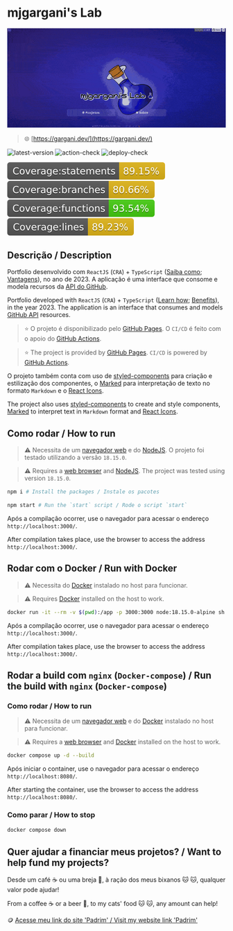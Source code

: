 # mjgargani's Lab

![thumbnail](./thumbnail.gif)

> 🌐 [https://gargani.dev/](https://gargani.dev/)

![latest-version](https://img.shields.io/github/package-json/v/mjgargani/mjgargani) ![action-check](https://github.com/mjgargani/mjgargani/actions/workflows/node-ci.yml/badge.svg) ![deploy-check](https://github.com/mjgargani/mjgargani/actions/workflows/static.yml/badge.svg)

![coverage-statements](badges/badge-statements.svg) ![coverage-branches](badges/badge-branches.svg) ![coverage-functions](badges/badge-functions.svg) ![coverage-lines](badges/badge-lines.svg)
## Descrição / Description

Portfolio desenvolvido com `ReactJS` (`CRA`) + `TypeScript` ([Saiba como](https://create--react--app-dev.translate.goog/docs/adding-typescript/?_x_tr_sl=en&_x_tr_tl=pt&_x_tr_hl=pt-BR&_x_tr_pto=wapp); [Vantagens](https://www-emizentech-com.translate.goog/blog/react-with-typescript-or-javascript.html?_x_tr_sl=en&_x_tr_tl=pt&_x_tr_hl=pt-BR&_x_tr_pto=wapp)), no ano de 2023. A aplicação é uma interface que consome e modela recursos da [API do GitHub](https://docs.github.com/pt/rest/guides/getting-started-with-the-rest-api?apiVersion=2022-11-28). 

Portfolio developed with `ReactJS` (`CRA`) + `TypeScript` ([Learn how](https://create-react-app.dev/docs/adding-typescript/); [Benefits](https://www.emizentech.com/blog/react-with-typescript-or-javascript.html)), in the year 2023. The application is an interface that consumes and models [GitHub API](https://docs.github.com/en/rest/guides/getting-started-with-the-rest-api?apiVersion=2022-11-28) resources.

> ⭐ O projeto é disponibilizado pelo [GitHub Pages](https://docs.github.com/pt/pages/getting-started-with-github-pages/about-github-pages). O `CI/CD` é feito com o apoio do [GitHub Actions](https://docs.github.com/pt/actions/learn-github-actions/understanding-github-actions).

> ⭐ The project is provided by [GitHub Pages](https://docs.github.com/en/pages/getting-started-with-github-pages/about-github-pages). `CI/CD` is powered by [GitHub Actions](https://docs.github.com/en/actions/learn-github-actions/understanding-github-actions).

O projeto também conta com uso de [styled-components](https://styled-components.com/) para criação e estilização dos componentes, o [Marked](https://marked.js.org/) para interpretação de texto no formato `Markdown` e o [React Icons](https://react-icons.github.io/react-icons/).

The project also uses [styled-components](https://styled-components.com/) to create and style components, [Marked](https://marked.js.org/) to interpret text in `Markdown` format and [React Icons](https://react-icons.github.io/react-icons/).

## Como rodar / How to run

> ⚠️ Necessita de um [navegador web](https://www.mozilla.org/pt-BR/firefox/download/thanks/) e do [NodeJS](https://nodejs.org/pt-br/). O projeto foi testado utilizando a versão `18.15.0`.

> ⚠️ Requires a [web browser](https://www.mozilla.org/pt-BR/firefox/download/thanks/) and [NodeJS](https://nodejs.org/en/). The project was tested using version `18.15.0`.

```bash
npm i # Install the packages / Instale os pacotes
```

```bash
npm start # Run the `start` script / Rode o script `start`
```

Após a compilação ocorrer, use o navegador para acessar o endereço `http://localhost:3000/`.

After compilation takes place, use the browser to access the address `http://localhost:3000/`.

## Rodar com o Docker / Run with Docker

> ⚠️ Necessita do [Docker](https://docs.docker.com/engine/install/) instalado no host para funcionar.

> ⚠️ Requires [Docker](https://docs.docker.com/engine/install/) installed on the host to work.

```bash
docker run -it --rm -v $(pwd):/app -p 3000:3000 node:18.15.0-alpine sh -c "npm --prefix=/app i && npm --prefix=/app start"
```

Após a compilação ocorrer, use o navegador para acessar o endereço `http://localhost:3000/`.

After compilation takes place, use the browser to access the address `http://localhost:3000/`.

## Rodar a build com `nginx` (`Docker-compose`) / Run the build with `nginx` (`Docker-compose`)

### Como rodar / How to run

> ⚠️ Necessita de um [navegador web](https://www.mozilla.org/pt-BR/firefox/download/thanks/) e do [Docker](https://docs.docker.com/engine/install/) instalado no host para funcionar.

> ⚠️ Requires a [web browser](https://www.mozilla.org/pt-BR/firefox/download/thanks/) and [Docker](https://docs.docker.com/engine/install/) installed on the host to work.

```bash
docker compose up -d --build
```

Após iniciar o container, use o navegador para acessar o endereço `http://localhost:8080/`.

After starting the container, use the browser to access the address `http://localhost:8080/`.

### Como parar / How to stop

```bash
docker compose down
```

## Quer ajudar a financiar meus projetos? / Want to help fund my projects?

Desde um café ☕ ou uma breja 🍺, à ração dos meus bixanos 🐱 🐱, qualquer valor pode ajudar!

From a coffee ☕ or a beer 🍺, to my cats' food 🐱 🐱, any amount can help!

🪙 [Acesse meu link do site 'Padrim' / Visit my website link 'Padrim'](https://www.padrim.com.br/mjgargani)
